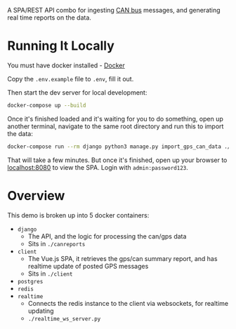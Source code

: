 
A SPA/REST API combo for ingesting [CAN bus](https://en.wikipedia.org/wiki/CAN_bus) messages, and generating real time reports on the data.

# Running It Locally

You must have docker installed - [Docker](https://docs.docker.com/install/)

Copy the `.env.example` file to `.env`, fill it out.

Then start the dev server for local development:
```bash
docker-compose up --build
```
Once it's finished loaded and it's waiting for you to do something, open up another terminal, navigate to the same root directory and run this to import the data:
```bash
docker-compose run --rm django python3 manage.py import_gps_can_data ./gps_can_data.csv
```
That will take a few minutes. But once it's finished, open up your browser to [localhost:8080](http://localhost:8080) to view the SPA. Login with `admin:password123`.

# Overview
This demo is broken up into 5 docker containers:

 - `django`
     - The API, and the logic for processing the can/gps data
     - Sits in `./canreports`
 - `client`
     - The Vue.js SPA, it retrieves the gps/can summary report, and has realtime update of posted GPS messages
     - Sits in `./client`
- `postgres`
- `redis`
- `realtime`
    - Connects the redis instance to the client via websockets, for realtime updating
    - `./realtime_ws_server.py`
